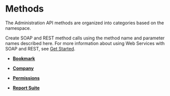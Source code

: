 # Methods

The Administration API methods are organized into categories based on the namespace.

Create SOAP and REST method calls using the method name and parameter names described here. For more information about using Web Services with SOAP and REST, see [Get Started](https://github.com/Adobe-Experience-Cloud/analytics-1.4-apis/blob/master/docs/getting-started/index.md).

-   **[Bookmark](../methods/bookmark/c_api_admin_methods_bookmark.md)**  

-   **[Company](../methods/company/c_api_admin_methods_company.md)**  
 
-   **[Permissions](../methods/permissions/c_api_admin_methods_permissions.md)**  
 
-   **[Report Suite](../methods/report_suite/c_api_admin_methods_repsuite.md)**  
 

